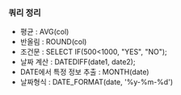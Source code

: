 ### 쿼리 정리
- 평균 : AVG(col)
- 반올림 : ROUND(col)
- 조건문 : SELECT IF(500<1000, "YES", "NO");
- 날짜 계산 : DATEDIFF(date1, date2);
- DATE에서 특정 정보 추출 : MONTH(date)
- 날짜형식 : DATE_FORMAT(date, '%y-%m-%d')

